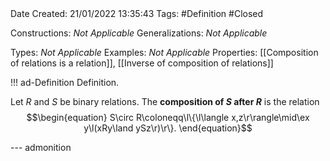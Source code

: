 <br />
<br />

Date Created: 21/01/2022 13:35:43
Tags: #Definition #Closed 

Constructions: _Not Applicable_
Generalizations: _Not Applicable_

Types: _Not Applicable_
Examples: _Not Applicable_ 
Properties: [[Composition of relations is a relation]], [[Inverse of composition of relations]]

!!! ad-Definition Definition.

Let $R$ and $S$ be binary relations. The **composition of $S$ after $R$** is the relation
$$\begin{equation}
    S\circ R\coloneqq\l\{\l\langle x,z\r\rangle\mid\ex y\l(xRy\land ySz\r)\r\}.
\end{equation}$$

--- admonition

